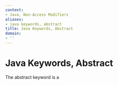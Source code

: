 ```yaml
---
context:
- Java, Non-Access Modifiers
aliases:
- java keywords, abstract
title: Java Keywords, Abstract
domain:
- ''
---
```


# Java Keywords, Abstract

The abstract keyword is a 

